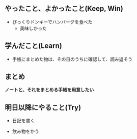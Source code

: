 
## やったこと、よかったこと(Keep, Win)

* びっくりドンキーでハンバーグを食べた
  * 美味しかった

## 学んだこと(Learn)

* 手帳にまとめた物は、その日のうちに確認して、読み返そう

## まとめ

**ノートと、それをまとめる手帳を用意したい**

## 明日以降にやること(Try)

* 日記を書く

* 飲み物をかう
